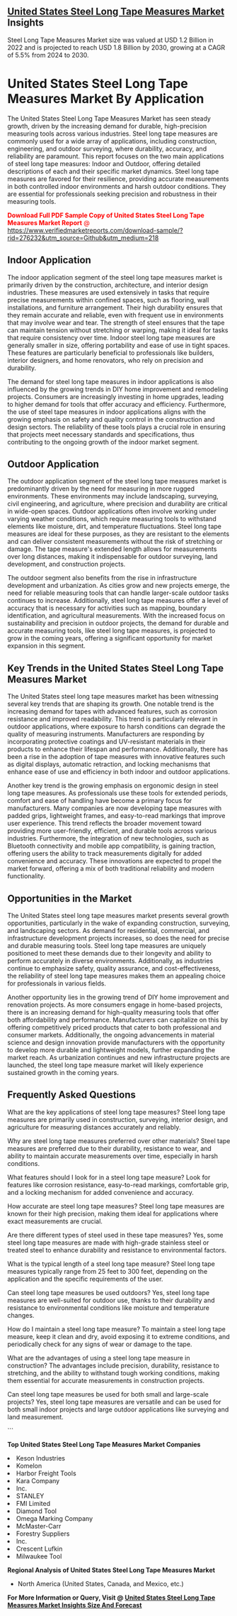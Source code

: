 <h2><a href="https://www.verifiedmarketreports.com/download-sample/?rid=276232&amp;utm_source=Github&amp;utm_medium=218" target="_blank">United States Steel Long Tape Measures Market</a> Insights</h2><p>Steel Long Tape Measures Market size was valued at USD 1.2 Billion in 2022 and is projected to reach USD 1.8 Billion by 2030, growing at a CAGR of 5.5% from 2024 to 2030.</p><p> <h1>United States Steel Long Tape Measures Market By Application</h1> <p>The United States Steel Long Tape Measures Market has seen steady growth, driven by the increasing demand for durable, high-precision measuring tools across various industries. Steel long tape measures are commonly used for a wide array of applications, including construction, engineering, and outdoor surveying, where durability, accuracy, and reliability are paramount. This report focuses on the two main applications of steel long tape measures: Indoor and Outdoor, offering detailed descriptions of each and their specific market dynamics. Steel long tape measures are favored for their resilience, providing accurate measurements in both controlled indoor environments and harsh outdoor conditions. They are essential for professionals seeking precision and robustness in their measuring tools. <p><span class=""><span style="color: #ff0000;"><strong>Download Full PDF Sample Copy of United States Steel Long Tape Measures Market Report</strong> @ </span><a href="https://www.verifiedmarketreports.com/download-sample/?rid=276232&amp;utm_source=Github&amp;utm_medium=218" target="_blank">https://www.verifiedmarketreports.com/download-sample/?rid=276232&amp;utm_source=Github&amp;utm_medium=218</a></span></p> <h2>Indoor Application</h2> <p>The indoor application segment of the steel long tape measures market is primarily driven by the construction, architecture, and interior design industries. These measures are used extensively in tasks that require precise measurements within confined spaces, such as flooring, wall installations, and furniture arrangement. Their high durability ensures that they remain accurate and reliable, even with frequent use in environments that may involve wear and tear. The strength of steel ensures that the tape can maintain tension without stretching or warping, making it ideal for tasks that require consistency over time. Indoor steel long tape measures are generally smaller in size, offering portability and ease of use in tight spaces. These features are particularly beneficial to professionals like builders, interior designers, and home renovators, who rely on precision and durability. <p>The demand for steel long tape measures in indoor applications is also influenced by the growing trends in DIY home improvement and remodeling projects. Consumers are increasingly investing in home upgrades, leading to higher demand for tools that offer accuracy and efficiency. Furthermore, the use of steel tape measures in indoor applications aligns with the growing emphasis on safety and quality control in the construction and design sectors. The reliability of these tools plays a crucial role in ensuring that projects meet necessary standards and specifications, thus contributing to the ongoing growth of the indoor market segment. <h2>Outdoor Application</h2> <p>The outdoor application segment of the steel long tape measures market is predominantly driven by the need for measuring in more rugged environments. These environments may include landscaping, surveying, civil engineering, and agriculture, where precision and durability are critical in wide-open spaces. Outdoor applications often involve working under varying weather conditions, which require measuring tools to withstand elements like moisture, dirt, and temperature fluctuations. Steel long tape measures are ideal for these purposes, as they are resistant to the elements and can deliver consistent measurements without the risk of stretching or damage. The tape measure's extended length allows for measurements over long distances, making it indispensable for outdoor surveying, land development, and construction projects. <p>The outdoor segment also benefits from the rise in infrastructure development and urbanization. As cities grow and new projects emerge, the need for reliable measuring tools that can handle larger-scale outdoor tasks continues to increase. Additionally, steel long tape measures offer a level of accuracy that is necessary for activities such as mapping, boundary identification, and agricultural measurements. With the increased focus on sustainability and precision in outdoor projects, the demand for durable and accurate measuring tools, like steel long tape measures, is projected to grow in the coming years, offering a significant opportunity for market expansion in this segment. <h2>Key Trends in the United States Steel Long Tape Measures Market</h2> <p>The United States steel long tape measures market has been witnessing several key trends that are shaping its growth. One notable trend is the increasing demand for tapes with advanced features, such as corrosion resistance and improved readability. This trend is particularly relevant in outdoor applications, where exposure to harsh conditions can degrade the quality of measuring instruments. Manufacturers are responding by incorporating protective coatings and UV-resistant materials in their products to enhance their lifespan and performance. Additionally, there has been a rise in the adoption of tape measures with innovative features such as digital displays, automatic retraction, and locking mechanisms that enhance ease of use and efficiency in both indoor and outdoor applications. <p>Another key trend is the growing emphasis on ergonomic design in steel long tape measures. As professionals use these tools for extended periods, comfort and ease of handling have become a primary focus for manufacturers. Many companies are now developing tape measures with padded grips, lightweight frames, and easy-to-read markings that improve user experience. This trend reflects the broader movement toward providing more user-friendly, efficient, and durable tools across various industries. Furthermore, the integration of new technologies, such as Bluetooth connectivity and mobile app compatibility, is gaining traction, offering users the ability to track measurements digitally for added convenience and accuracy. These innovations are expected to propel the market forward, offering a mix of both traditional reliability and modern functionality. <h2>Opportunities in the Market</h2> <p>The United States steel long tape measures market presents several growth opportunities, particularly in the wake of expanding construction, surveying, and landscaping sectors. As demand for residential, commercial, and infrastructure development projects increases, so does the need for precise and durable measuring tools. Steel long tape measures are uniquely positioned to meet these demands due to their longevity and ability to perform accurately in diverse environments. Additionally, as industries continue to emphasize safety, quality assurance, and cost-effectiveness, the reliability of steel long tape measures makes them an appealing choice for professionals in various fields. <p>Another opportunity lies in the growing trend of DIY home improvement and renovation projects. As more consumers engage in home-based projects, there is an increasing demand for high-quality measuring tools that offer both affordability and performance. Manufacturers can capitalize on this by offering competitively priced products that cater to both professional and consumer markets. Additionally, the ongoing advancements in material science and design innovation provide manufacturers with the opportunity to develop more durable and lightweight models, further expanding the market reach. As urbanization continues and new infrastructure projects are launched, the steel long tape measure market will likely experience sustained growth in the coming years. <h2>Frequently Asked Questions</h2> <p>What are the key applications of steel long tape measures? Steel long tape measures are primarily used in construction, surveying, interior design, and agriculture for measuring distances accurately and reliably.</p> <p>Why are steel long tape measures preferred over other materials? Steel tape measures are preferred due to their durability, resistance to wear, and ability to maintain accurate measurements over time, especially in harsh conditions.</p> <p>What features should I look for in a steel long tape measure? Look for features like corrosion resistance, easy-to-read markings, comfortable grip, and a locking mechanism for added convenience and accuracy.</p> <p>How accurate are steel long tape measures? Steel long tape measures are known for their high precision, making them ideal for applications where exact measurements are crucial.</p> <p>Are there different types of steel used in these tape measures? Yes, some steel long tape measures are made with high-grade stainless steel or treated steel to enhance durability and resistance to environmental factors.</p> <p>What is the typical length of a steel long tape measure? Steel long tape measures typically range from 25 feet to 300 feet, depending on the application and the specific requirements of the user.</p> <p>Can steel long tape measures be used outdoors? Yes, steel long tape measures are well-suited for outdoor use, thanks to their durability and resistance to environmental conditions like moisture and temperature changes.</p> <p>How do I maintain a steel long tape measure? To maintain a steel long tape measure, keep it clean and dry, avoid exposing it to extreme conditions, and periodically check for any signs of wear or damage to the tape.</p> <p>What are the advantages of using a steel long tape measure in construction? The advantages include precision, durability, resistance to stretching, and the ability to withstand tough working conditions, making them essential for accurate measurements in construction projects.</p> <p>Can steel long tape measures be used for both small and large-scale projects? Yes, steel long tape measures are versatile and can be used for both small indoor projects and large outdoor applications like surveying and land measurement.</p> ```</p><p><strong>Top United States Steel Long Tape Measures Market Companies</strong></p><div data-test-id=""><p><li>Keson Industries</li><li> Komelon</li><li> Harbor Freight Tools</li><li> Kara Company</li><li> Inc.</li><li> STANLEY</li><li> FMI Limited</li><li> Diamond Tool</li><li> Omega Marking Company</li><li> McMaster-Carr</li><li> Forestry Suppliers</li><li> Inc.</li><li> Crescent Lufkin</li><li> Milwaukee Tool</li></p><div><strong>Regional Analysis of&nbsp;United States Steel Long Tape Measures Market</strong></div><ul><li dir="ltr"><p dir="ltr">North America&nbsp;(United States, Canada, and Mexico, etc.)</p></li></ul><p><strong>For More Information or Query, Visit @&nbsp;</strong><strong><a href="https://www.verifiedmarketreports.com/product/steel-long-tape-measures-market/?utm_source=Github&amp;utm_medium=218" target="_blank">United States Steel Long Tape Measures Market Insights Size And Forecast</a></strong></p></div>
